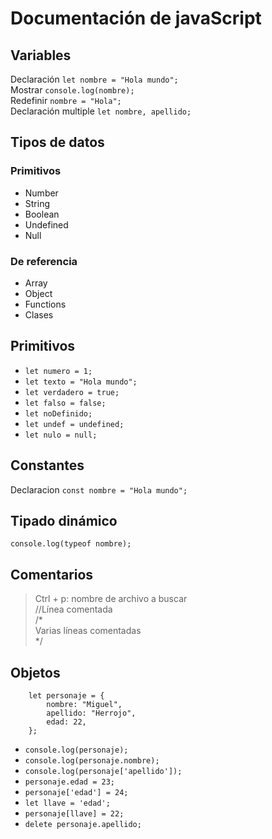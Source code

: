 # Documentación de javaScript
## **Variables**
Declaración `let nombre = "Hola mundo";`  
Mostrar `console.log(nombre);`  
Redefinir `nombre = "Hola";`  
Declaración multiple `let nombre, apellido;`

## **Tipos de datos**

### **Primitivos**
- Number  
- String
- Boolean
- Undefined
- Null

### **De referencia**
- Array
- Object
- Functions
- Clases

## **Primitivos**

- `let numero = 1;`
- `let texto = "Hola mundo";`
- `let verdadero = true;`
- `let falso = false;`
- `let noDefinido;`
- `let undef = undefined;`
- `let nulo = null;`

## **Constantes**

Declaracion `const nombre = "Hola mundo";`

## **Tipado dinámico**
`console.log(typeof nombre);`

## **Comentarios**
>Ctrl + p: nombre de archivo a buscar  
//Línea comentada  
/*  
Varias líneas comentadas  
*/

## **Objetos**
```
    let personaje = {
        nombre: "Miguel",
        apellido: "Herrojo",
        edad: 22,
    };
```

- `console.log(personaje);`
- `console.log(personaje.nombre);`
- `console.log(personaje['apellido']);`
- `personaje.edad = 23;`
- `personaje['edad'] = 24;`
- `let llave = 'edad';`
- `personaje[llave] = 22;`
- `delete personaje.apellido;`